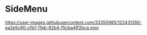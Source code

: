 # SideMenu


https://user-images.githubusercontent.com/33350985/122431260-ea2e5c80-cfb1-11eb-92b4-f5cba4ff2bca.mov

